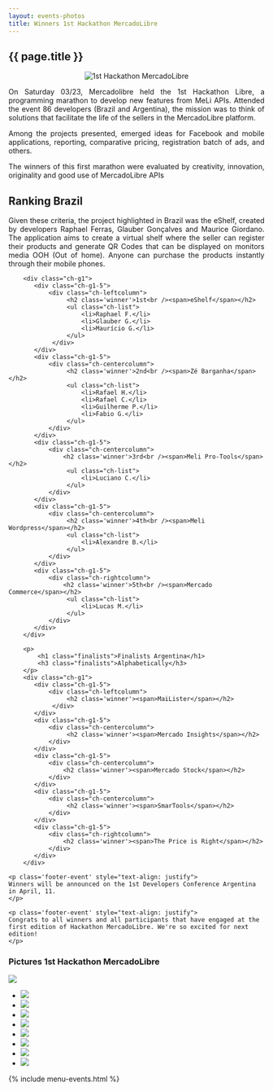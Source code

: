 ```yaml
---
layout: events-photos
title: Winners 1st Hackathon MercadoLibre
---
```


<section class="main main-content">
    <h1>{{ page.title }}</h1>
    <div class="ch-g1">
        <p align="center">
            <img src="../images/hackathon_white_big.jpg" alt="1st Hackathon MercadoLibre" title="1st Hackathon MercadoLibre">
        </p>
        <p style="text-align: justify">
        On Saturday 03/23, Mercadolibre held the 1st Hackathon Libre, a programming marathon to develop new features from MeLi APIs. Attended the event 86 developers (Brazil and Argentina), the mission was to think of solutions that facilitate the life of the sellers in the MercadoLibre platform.
        </p>
    </div>
    <div class="ch-g1">
       <p style="text-align: justify">
        Among the projects presented, emerged ideas for Facebook and mobile applications, reporting, comparative pricing, registration batch of ads, and others.
        </p>
        <p style="text-align: justify">
        The winners of this first marathon were evaluated by creativity, innovation, originality and good use of MercadoLibre APIs
        </p>
        <p>
            <h1 class='winners'>Ranking Brazil</h1>
        </p>
        <p style="text-align: justify">
            Given these criteria, the project highlighted in Brazil was the eShelf, created by developers Raphael Ferras, Glauber Gonçalves and Maurice Giordano. The application aims to create a virtual shelf where the seller can register their products and generate QR Codes that can be displayed on monitors media OOH (Out of home). Anyone can purchase the products instantly through their mobile phones.
        </p>

        <div class="ch-g1">
           <div class="ch-g1-5">
               <div class="ch-leftcolumn">
                    <h2 class='winner'>1st<br /><span>eShelf</span></h2>
                    <ul class="ch-list">
                        <li>Raphael F.</li>
                        <li>Glauber G.</li>
                        <li>Maurício G.</li>
                    </ul>
                </div>
           </div>
           <div class="ch-g1-5">
               <div class="ch-centercolumn">
                    <h2 class='winner'>2nd<br /><span>Zé Barganha</span></h2>
                    <ul class="ch-list">
                        <li>Rafael H.</li>
                        <li>Rafael C.</li>
                        <li>Guilherme P.</li>
                        <li>Fabio G.</li>
                    </ul>
               </div>
           </div>
           <div class="ch-g1-5">
               <div class="ch-centercolumn">
                   <h2 class='winner'>3rd<br /><span>Meli Pro-Tools</span></h2>
                    <ul class="ch-list">
                        <li>Luciano C.</li>
                    </ul>
               </div>
           </div>
           <div class="ch-g1-5">
               <div class="ch-centercolumn">
                    <h2 class='winner'>4th<br /><span>Meli Wordpress</span></h2>
                    <ul class="ch-list">
                        <li>Alexandre B.</li>
                    </ul>
               </div>
           </div>
           <div class="ch-g1-5">
               <div class="ch-rightcolumn">
                   <h2 class='winner'>5th<br /><span>Mercado Commerce</span></h2>
                    <ul class="ch-list">
                        <li>Lucas M.</li>
                    </ul>
               </div>
           </div>
        </div>

        <p>
            <h1 class="finalists">Finalists Argentina</h1>
            <h3 class="finalists">Alphabetically</h3>
        </p>
        <div class="ch-g1">
           <div class="ch-g1-5">
               <div class="ch-leftcolumn">
                    <h2 class='winner'><span>MaiLister</span></h2>
                </div>
           </div>
           <div class="ch-g1-5">
               <div class="ch-centercolumn">
                    <h2 class='winner'><span>Mercado Insights</span></h2>
               </div>
           </div>
           <div class="ch-g1-5">
               <div class="ch-centercolumn">
                   <h2 class='winner'><span>Mercado Stock</span></h2>
               </div>
           </div>
           <div class="ch-g1-5">
               <div class="ch-centercolumn">
                    <h2 class='winner'><span>SmarTools</span></h2>
               </div>
           </div>
           <div class="ch-g1-5">
               <div class="ch-rightcolumn">
                   <h2 class='winner'><span>The Price is Right</span></h2>
               </div>
           </div>
        </div>

    <p class='footer-event' style="text-align: justify">
    Winners will be announced on the 1st Developers Conference Argentina in April, 11.
    </p>

    <p class='footer-event' style="text-align: justify">
    Congrats to all winners and all participants that have engaged at the first edition of Hackathon MercadoLibre. We're so excited for next edition!
    </p>
  </div>
  <div class="box-event">
      <h3>Pictures 1st Hackathon MercadoLibre</h3>
      <div class="middle">
        <div class="big-image">
          <img src="/images/hackathon-br/DSC_0082.JPG" />
        </div>
      <div class="myCarousel ch-carousel">
        <ul>
          <li><img src="/images/hackathon-br/DSC_0082.JPG" /></li>
          <li><img src="/images/hackathon-br/DSC_0088.JPG" /></li>
          <li><img src="/images/hackathon-br/DSC_0103.JPG" /></li>
          <li><img src="/images/hackathon-br/DSC_0329.JPG" /></li>
          <li><img src="/images/hackathon-br/DSC_0330.JPG" /></li>
          <li><img src="/images/hackathon-br/DSC_0340.JPG" /></li>
          <li><img src="/images/hackathon-br/IMG_1376.JPG" /></li>
          <li><img src="/images/hackathon-br/IMG_1388.JPG" /></li>
        </ul>
      </div>
      </div>
    </div>
</section>

{% include menu-events.html %}

